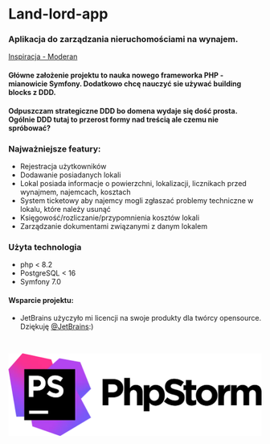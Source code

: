 # Land-lord-app
### Aplikacja do zarządzania nieruchomościami na wynajem. 
[Inspiracja - Moderan](https://get.moderansolutions.com/pl/)

#### Główne założenie projektu to nauka nowego frameworka PHP - mianowicie Symfony. Dodatkowo chcę nauczyć sie używać building blocks z DDD.
#### Odpuszczam strategiczne DDD bo domena wydaje się dość prosta. Ogólnie DDD tutaj to przerost formy nad treścią ale czemu nie spróbować?
### Najważniejsze featury:
* Rejestracja użytkowników
* Dodawanie posiadanych lokali
* Lokal posiada informacje o powierzchni, lokalizacji, licznikach przed wynajmem, najemcach, kosztach
* System ticketowy aby najemcy mogli zgłaszać problemy techniczne w lokalu, które należy usunąć
* Księgowość/rozliczanie/przypomnienia kosztów lokali
* Zarządzanie dokumentami związanymi z danym lokalem

### Użyta technologia
* php < 8.2
* PostgreSQL < 16
* Symfony 7.0

#### Wsparcie projektu:
* JetBrains użyczyło mi licencji na swoje produkty dla twórcy opensource. Dziękuję [@JetBrains](https://github.com/JetBrains):) 

<br>

![image](phpstorm-logo.webp)